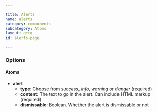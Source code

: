 ```yaml
---

title: Alerts
name: alerts
category: components
subcategory: Atoms
layout: q+tq
id: alerts-page

---
```


<script>
component("alert", { "type": "success", "content": "<strong>Congratulations!</strong> You have successfully completed a thing." } )
+component("alert", { "type": "info", "content": "<strong>FYI.</strong> You need to know this thing." } )
+component("alert", { "type": "warning", "content": "<strong>Attention!</strong> Don't forget to do a thing.", "dismissable": true } )
+component("alert", { "type": "danger", "content": "<strong>Danger!</strong> You have forgotten to do a thing.", "dismissable": true } );
</script>

### Options

#### Atoms

* **alert**
  * **type**: Choose from _success_, _info_, _warning_ or _danger_ (required)
  * **content**: The text to go in the alert. Can include HTML markup (required)
  * **dismissable**: Boolean. Whether the alert is dismissable or not
